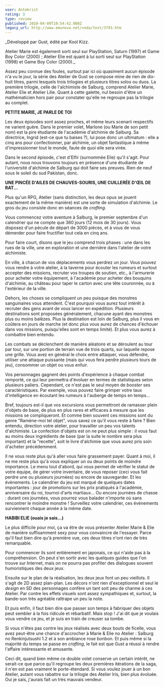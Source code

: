```yaml
---
user: Antekrist
rating: 3
type: review
published: 2010-04-09T10:54:42.000Z
legacy_url: http://www.emunova.net/veda/test/3793.htm
---
```

_Développé par Gust, édité par Kool Kizz.  

  

Atelier Marie est également sorti seul sur PlayStation, Saturn (1997) et Game Boy Color (2000) ; Atelier Elie est quant à lui sorti seul sur PlayStation (1998) et Game Boy Color (2000)._  

  

Assez peu connue des foules, surtout par ici où quasiment aucun épisode n'a vu le jour, la série des Atelier de Gust se compose mine de rien de dix-huit titres, parmi lesquels trois trilogies et plusieurs titres solos ou duos. La première trilogie, celle de l'alchimiste de Salburg, comprend Atelier Marie, Atelier Elie et Atelier Lilie. Quant à cette galette, nul besoin d'être un mathématicien hors pair pour constater qu'elle ne regroupe pas la trilogie au complet.  

  

**PETITE MARIE, JE PARLE DE TOI**  

Les deux épisodes sont assez proches, et même leurs scenarii respectifs ne varient guère. Dans le premier volet, Marlone (ou Marie de son petit nom) est la pire étudiante de l'académie d'alchimie de Salburg. Sa directrice, Ingrid (est-ce que tu baises ?), lui pose donc un ultimatum : elle a cinq ans pour confectionner, par alchimie, un objet fantastique à même d'impressionner tout le monde, faute de quoi elle sera virée.  

Dans le second épisode, c'est d'Elfir (surnommée Elie) qu'il s'agit. Pour autant, nous nous trouvons toujours en présence d'une étudiante de l'université d'alchimie de Salburg qui doit faire ses preuves. Rien de neuf sous le soleil du sud Pakistan, donc.  

  

**UNE PINCÉE D'AILES DE CHAUVES-SOURIS, UNE CUILLERÉE D'ŒIL DE RAT...**  

Plus qu'un RPG, Atelier (sans distinction, les deux opus se jouent exactement de la même manière) est une sorte de simulation d'alchimie. Le gros du jeu consiste donc en séances de _crafting_.  

Vous commencez votre aventure à Salburg, le premier septembre d'un calendrier qui ne compte que 360 jours (12 mois de 30 jours). Vous disposez d'un pécule de départ de 3000 pièces, et à vous de vous démerder pour faire fructifier tout cela en cinq ans.  

Pour faire court, disons que le jeu comprend trois phases : une dans les rues de la ville, une en exploration et une dernière dans l'atelier de votre alchimiste.  

En ville, à chacun de vos déplacements vous perdrez un jour. Vous pouvez vous rendre à votre atelier, à la taverne pour écouter les rumeurs et surtout accepter des missions, recruter vos troupes de soutien, etc., à l'armurerie pour acheter votre équipement, à l'académie pour acheter des bouquins d'alchimie, au château pour taper le carton avec une tête couronnée, ou à l'extérieur de la ville.  

Dehors, les choses se compliquent un peu puisque des monstres sanguinaires vous attendent. C'est pourquoi vous aurez tout intérêt à recruter des gens avant de vous lancer en expédition. Plusieurs destinations sont proposées généralement, chacune ayant des monstres plus ou moins balèzes. Plus la destination est loin de Salburg, plus il vous en coûtera en jours de marche (et donc plus vous aurez de chances d'échouer dans vos missions, puisqu'elles sont en temps limité). Et plus vous aurez à combattre bien entendu.  

Les combats se déclenchent de manière aléatoire et se déroulent au tour par tour, sur une portion de terrain vue de trois quarts, sur laquelle repose une grille. Vous avez en général le choix entre attaquer, vous défendre, utiliser une attaque puissante (mais qui vous fera perdre plusieurs tours de jeu), consommer un objet ou vous enfuir.  

Vos personnages gagnent des points d'expérience à chaque combat remporté, ce qui leur permettra d'évoluer en termes de statistiques selon plusieurs paliers. Cependant, ce n'est pas le seul moyen de _booster_ ses caractéristiques. Par exemple, vous pouvez faire grimper votre taux d'intelligence en écoutant les rumeurs à l'auberge de temps en temps...  

Bref, toujours est-il que vos excursions vous permettront de ramasser plein d'objets de base, de plus en plus rares et efficaces à mesure que les missions se compliqueront. Et comme bien souvent ces missions sont du genre "Ramène-moi tel objet", vous savez ce qu'il vous reste à faire ? Bien entendu, direction votre atelier, pour travailler un peu vos talents d'alchimiste. La confection d'objets est on ne peut plus simple : il vous faut au moins deux ingrédients de base (par la suite le nombre sera plus important) et la "recette", soit le livre d'alchimie que vous aurez pris soin d'acheter précédemment.  

Il ne vous reste plus qu'à aller vous faire grassement payer. Quant à moi, il ne me reste plus qu'à vous expliquer un ou deux points de moindre importance. Le menu tout d'abord, qui vous permet de vérifier le statut de votre équipe, de gérer votre inventaire, de vous reposer (ceci vous fait perdre une ou plusieurs journées) ou encore de sauvegarder. Et les évènements. Le calendrier du jeu est marqué de quelques dates importantes : jour de promotions sur les prix pratiqués à l'académie, anniversaire du roi, tournoi d'arts martiaux... Ou encore journées de chasse : durant ces journées, vous pourrez vous balader n'importe où sans rencontrer le moindre monstre ! Surveillez votre calendrier, ces évènements surviennent chaque année à la même date.  

  

**HABIBI ELIE (ouais je sais...)**  

Le plus difficile pour moi, ça va être de vous présenter Atelier Marie & Elie de manière suffisamment sexy pour vous convaincre de l'essayer. Parce qu'il faut bien dire qu'à première vue, ces deux titres n'ont rien de très remarquable.  

Pour commencer ils sont entièrement en japonais, ce qui n'aide pas à la compréhension. On peut s'en sortir avec les quelques guides que l'on trouve sur Internet, mais on ne pourra pas profiter des dialogues souvent humoristiques des deux jeux.  

Ensuite sur le plan de la réalisation, les deux jeux font un peu vieillots. Il s'agit de 2D assez plan-plan. Les décors n'ont rien d'exceptionnel et seul le _design_ en SD des personnages confère un tant soit peu de charme à ces Atelier. Par contre les effets visuels sont assez sympathiques et, surtout, la bande-son très agréable rattrape un peu la note.  

Et puis enfin, il faut bien dire que passer son temps à fabriquer des objets peut sembler à la fois ridicule et rébarbatif. Mais stop ! J'ai dit que je voulais vous vendre ce jeu, et je suis en train de creuser sa tombe.  

Si vous n'êtes pas contre les jeux réalisés avec deux bouts de ficelle, vous avez peut-être une chance d'accrocher à Marie & Elie no Atelier : Salburg no Renkinjutsushi 1.2 et à son ambiance rose bonbon. Et puis même si la majorité du temps se passe en _crafting_, le fait est que Gust a réussi à rendre l'affaire intéressante et amusante.  

Ceci dit, quand bien même ce double volet conserve un certain intérêt, ne serait-ce que parce qu'il regroupe les deux premières itérations de la saga, il n'en est pas vraiment le porte-étendard. Si vous voulez jouer à un bon Atelier, autant vous rabattre sur la trilogie des Atelier Iris, bien plus évoluée. Oui je sais, j'aurais fait un très mauvais vendeur.